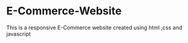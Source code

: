 # E-Commerce-Website
This is a responsive E-Commerce website created using html ,css and javascript
